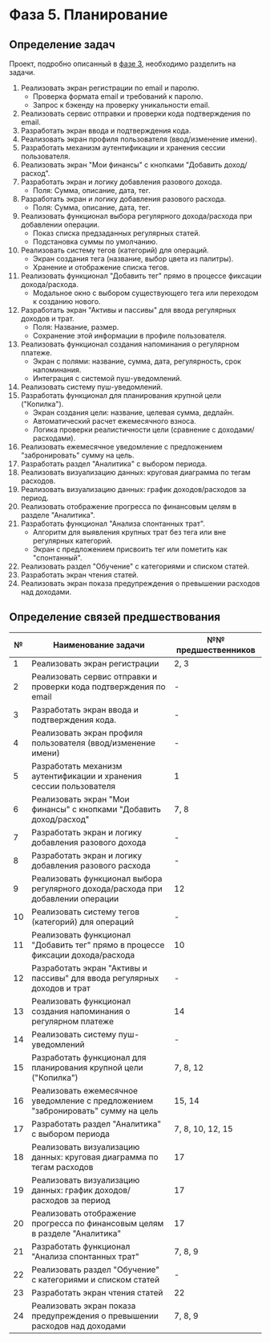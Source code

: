 # Фаза 5. Планирование

## Определение задач
Проект, подробно описанный в [фазе 3](./phase_3.md), необходимо разделить на задачи.

1. Реализовать экран регистрации по email и паролю.
   - Проверка формата email и требований к паролю.
   - Запрос к бэкенду на проверку уникальности email.
2. Реализовать сервис отправки и проверки кода подтверждения по email.
3. Разработать экран ввода и подтверждения кода.
4. Реализовать экран профиля пользователя (ввод/изменение имени).
5. Разработать механизм аутентификации и хранения сессии пользователя.
6. Реализовать экран "Мои финансы" с кнопками "Добавить доход/расход".
7. Разработать экран и логику добавления разового дохода.
   - Поля: Сумма, описание, дата, тег.
8. Разработать экран и логику добавления разового расхода.
   - Поля: Сумма, описание, дата, тег.
9. Реализовать функционал выбора регулярного дохода/расхода при добавлении операции.
   - Показ списка предзаданных регулярных статей.
   - Подстановка суммы по умолчанию.
10. Реализовать систему тегов (категорий) для операций.
    - Экран создания тега (название, выбор цвета из палитры).
    - Хранение и отображение списка тегов.
11. Реализовать функционал "Добавить тег" прямо в процессе фиксации дохода/расхода.
    - Модальное окно с выбором существующего тега или переходом к созданию нового.
12. Разработать экран "Активы и пассивы" для ввода регулярных доходов и трат.
    - Поля: Название, размер.
    - Сохранение этой информации в профиле пользователя.
13. Реализовать функционал создания напоминания о регулярном платеже.
    - Экран с полями: название, сумма, дата, регулярность, срок напоминания.
    - Интеграция с системой пуш-уведомлений.
14. Реализовать систему пуш-уведомлений.
15. Разработать функционал для планирования крупной цели ("Копилка").
    - Экран создания цели: название, целевая сумма, дедлайн.
    - Автоматический расчет ежемесячного взноса.
    - Логика проверки реалистичности цели (сравнение с доходами/расходами).
16. Реализовать ежемесячное уведомление с предложением "забронировать" сумму на цель.
17. Разработать раздел "Аналитика" с выбором периода.
18. Реализовать визуализацию данных: круговая диаграмма по тегам расходов.
19. Реализовать визуализацию данных: график доходов/расходов за период.
20. Реализовать отображение прогресса по финансовым целям в разделе "Аналитика".
21. Разработать функционал "Анализа спонтанных трат".
    - Алгоритм для выявления крупных трат без тега или вне регулярных категорий.
    - Экран с предложением присвоить тег или пометить как "спонтанный".
22. Реализовать раздел "Обучение" с категориями и списком статей.
23. Разработать экран чтения статей.
24. Реализовать экран показа предупреждения о превышении расходов над доходами.

## Определение связей предшествования

№ | Наименование задачи | №№ предшественников
--|---------------------|---------------------
1 | Реализовать экран регистрации | 2, 3
2 | Реализовать сервис отправки и проверки кода подтверждения по email | -
3 | Разработать экран ввода и подтверждения кода. | - 
4 | Реализовать экран профиля пользователя (ввод/изменение имени) | - 
5 | Разработать механизм аутентификации и хранения сессии пользователя | 1
6 | Реализовать экран "Мои финансы" с кнопками "Добавить доход/расход" | 7, 8
7 | Разработать экран и логику добавления разового дохода | -
8 | Разработать экран и логику добавления разового расхода | -
9 | Реализовать функционал выбора регулярного дохода/расхода при добавлении операции | 12
10 | Реализовать систему тегов (категорий) для операций | -
11 | Реализовать функционал "Добавить тег" прямо в процессе фиксации дохода/расхода | 10
12 | Разработать экран "Активы и пассивы" для ввода регулярных доходов и трат | - 
13 | Реализовать функционал создания напоминания о регулярном платеже | 14
14 | Реализовать систему пуш-уведомлений | - 
15 | Разработать функционал для планирования крупной цели ("Копилка") | 7, 8, 12
16 | Реализовать ежемесячное уведомление с предложением "забронировать" сумму на цель | 15, 14
17 | Разработать раздел "Аналитика" с выбором периода | 7, 8, 10, 12, 15
18 | Реализовать визуализацию данных: круговая диаграмма по тегам расходов | 17
19 | Реализовать визуализацию данных: график доходов/расходов за период | 17
20 | Реализовать отображение прогресса по финансовым целям в разделе "Аналитика" | 17
21 | Разработать функционал "Анализа спонтанных трат" | 7, 8, 9 
22 | Реализовать раздел "Обучение" с категориями и списком статей | -
23 | Разработать экран чтения статей |  22
24 | Реализовать экран показа предупреждения о превышении расходов над доходами | 7, 8, 9
